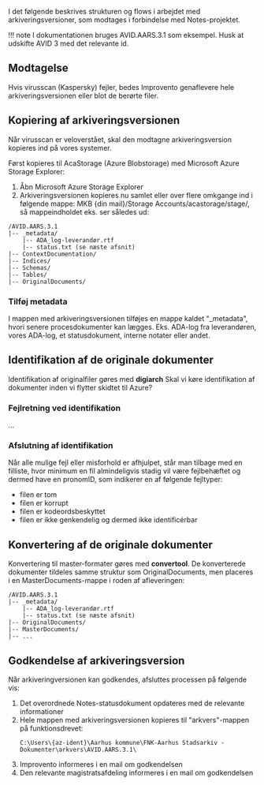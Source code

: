 I det følgende beskrives strukturen og flows i arbejdet med arkiveringsversioner, som modtages i forbindelse med Notes-projektet.

!!! note
    I dokumentationen bruges AVID.AARS.3.1 som eksempel. Husk at udskifte AVID 3 med det relevante id. 
## Modtagelse
Hvis virusscan (Kaspersky) fejler, bedes Improvento genaflevere hele arkiveringsversionen eller blot de berørte filer.

## Kopiering af arkiveringsversionen
Når virusscan er veloverstået, skal den modtagne arkiveringsversion kopieres ind på vores systemer.

Først kopieres til AcaStorage (Azure Blobstorage) med Microsoft Azure Storage Explorer:
  1. Åbn Microsoft Azure Storage Explorer
  2. Arkiveringsversionen kopieres nu samlet eller over flere omkgange ind i følgende mappe: MKB {din mail}/Storage Accounts/acastorage/stage/, så mappeindholdet eks. ser således ud:

```
/AVID.AARS.3.1
|-- _metadata/
    |-- ADA_log-leverandør.rtf
    |-- status.txt (se næste afsnit)
|-- ContextDocumentation/
|-- Indices/
|-- Schemas/
|-- Tables/
|-- OriginalDocuments/
```

### Tilføj metadata
I mappen med arkiveringsversionen tilføjes en mappe kaldet "_metadata", hvori senere procesdokumenter kan lægges. Eks. ADA-log fra leverandøren, vores ADA-log, et statusdokument, interne notater eller andet.


## Identifikation af de originale dokumenter
Identifikation af originalfiler gøres med **digiarch**
Skal vi køre identifikation af dokumenter inden vi flytter skidtet til Azure?


### Fejlretning ved identifikation
...


### Afslutning af identifikation
Når alle mulige fejl eller misforhold er afhjulpet, står man tilbage med en filliste, hvor minimum en fil almindeligvis stadig vil være fejlbehæftet og dermed have en pronomID, som indikerer en af følgende fejltyper:

- filen er tom
- filen er korrupt
- filen er kodeordsbeskyttet
- filen er ikke genkendelig og dermed ikke identificérbar



## Konvertering af de originale dokumenter
Konvertering til master-formater gøres med **convertool**. De konverterede dokumenter tildeles samme struktur som OriginalDocuments, men placeres i en MasterDocuments-mappe i roden af afleveringen:

```
/AVID.AARS.3.1
|-- _metadata/
    |-- ADA_log-leverandør.rtf
    |-- status.txt (se næste afsnit)
|-- OriginalDocuments/
|-- MasterDocuments/
|-- ...
```


## Godkendelse af arkiveringsversion
Når arkiveringversionen kan godkendes, afsluttes processen på følgende vis:

1. Det overordnede Notes-statusdokument opdateres med de relevante informationer 
2. Hele mappen med arkiveringsversionen kopieres til "arkvers"-mappen på funktionsdrevet:
    ```
    C:\Users\{az-ident}\Aarhus kommune\FNK-Aarhus Stadsarkiv - Dokumenter\arkvers\AVID.AARS.3.1\
    ```
3. Improvento informeres i en mail om godkendelsen
4. Den relevante magistratsafdeling informeres i en mail om godkendelsen